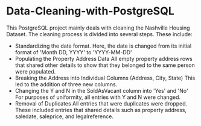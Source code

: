 # Data-Cleaning-with-PostgreSQL
This PostgreSQL project mainly deals with cleaning the Nashville Housing Dataset.
The cleaning process is divided into several steps. These include:
* Standardizing the date format.
  Here, the date is changed from its initial format of 'Month DD, YYYY' to 'YYYY-MM-DD'
* Populating the Property Address Data
  All empty property address rows that shared other details to show that they belonged to the same person were populated.
* Breaking the Address into Individual Columns (Address, City, State)
  This led to the addition of three new columns.
* Changing the Y and N in the SoldAsVacant column into 'Yes' and 'No'
  For purposes of uniformity, all entries with Y and N were changed. 
* Removal of Duplicates
  All entries that were duplicates were dropped. These included entries that shared details such as property address, saledate, saleprice, and legalreference.
